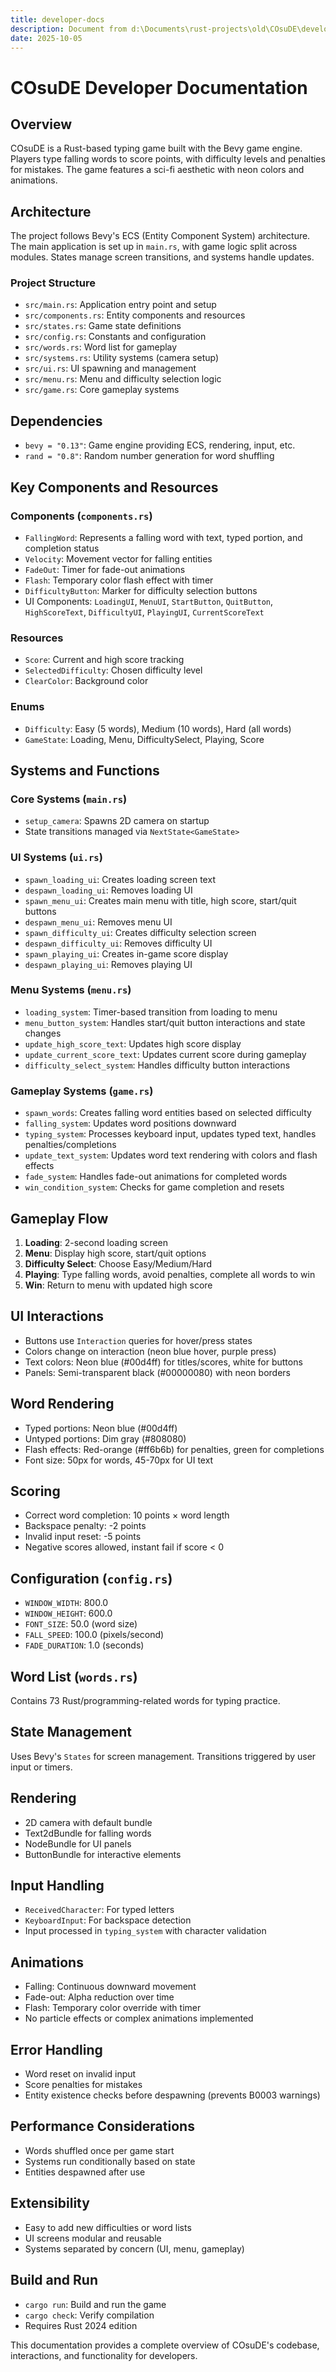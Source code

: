 ```yaml
---
title: developer-docs
description: Document from d:\Documents\rust-projects\old\COsuDE\developer-docs.md
date: 2025-10-05
---
```


# COsuDE Developer Documentation

## Overview
COsuDE is a Rust-based typing game built with the Bevy game engine. Players type falling words to score points, with difficulty levels and penalties for mistakes. The game features a sci-fi aesthetic with neon colors and animations.

## Architecture
The project follows Bevy's ECS (Entity Component System) architecture. The main application is set up in `main.rs`, with game logic split across modules. States manage screen transitions, and systems handle updates.

### Project Structure
- `src/main.rs`: Application entry point and setup
- `src/components.rs`: Entity components and resources
- `src/states.rs`: Game state definitions
- `src/config.rs`: Constants and configuration
- `src/words.rs`: Word list for gameplay
- `src/systems.rs`: Utility systems (camera setup)
- `src/ui.rs`: UI spawning and management
- `src/menu.rs`: Menu and difficulty selection logic
- `src/game.rs`: Core gameplay systems

## Dependencies
- `bevy = "0.13"`: Game engine providing ECS, rendering, input, etc.
- `rand = "0.8"`: Random number generation for word shuffling

## Key Components and Resources

### Components (`components.rs`)
- `FallingWord`: Represents a falling word with text, typed portion, and completion status
- `Velocity`: Movement vector for falling entities
- `FadeOut`: Timer for fade-out animations
- `Flash`: Temporary color flash effect with timer
- `DifficultyButton`: Marker for difficulty selection buttons
- UI Components: `LoadingUI`, `MenuUI`, `StartButton`, `QuitButton`, `HighScoreText`, `DifficultyUI`, `PlayingUI`, `CurrentScoreText`

### Resources
- `Score`: Current and high score tracking
- `SelectedDifficulty`: Chosen difficulty level
- `ClearColor`: Background color

### Enums
- `Difficulty`: Easy (5 words), Medium (10 words), Hard (all words)
- `GameState`: Loading, Menu, DifficultySelect, Playing, Score

## Systems and Functions

### Core Systems (`main.rs`)
- `setup_camera`: Spawns 2D camera on startup
- State transitions managed via `NextState<GameState>`

### UI Systems (`ui.rs`)
- `spawn_loading_ui`: Creates loading screen text
- `despawn_loading_ui`: Removes loading UI
- `spawn_menu_ui`: Creates main menu with title, high score, start/quit buttons
- `despawn_menu_ui`: Removes menu UI
- `spawn_difficulty_ui`: Creates difficulty selection screen
- `despawn_difficulty_ui`: Removes difficulty UI
- `spawn_playing_ui`: Creates in-game score display
- `despawn_playing_ui`: Removes playing UI

### Menu Systems (`menu.rs`)
- `loading_system`: Timer-based transition from loading to menu
- `menu_button_system`: Handles start/quit button interactions and state changes
- `update_high_score_text`: Updates high score display
- `update_current_score_text`: Updates current score during gameplay
- `difficulty_select_system`: Handles difficulty button interactions

### Gameplay Systems (`game.rs`)
- `spawn_words`: Creates falling word entities based on selected difficulty
- `falling_system`: Updates word positions downward
- `typing_system`: Processes keyboard input, updates typed text, handles penalties/completions
- `update_text_system`: Updates word text rendering with colors and flash effects
- `fade_system`: Handles fade-out animations for completed words
- `win_condition_system`: Checks for game completion and resets

## Gameplay Flow
1. **Loading**: 2-second loading screen
2. **Menu**: Display high score, start/quit options
3. **Difficulty Select**: Choose Easy/Medium/Hard
4. **Playing**: Type falling words, avoid penalties, complete all words to win
5. **Win**: Return to menu with updated high score

## UI Interactions
- Buttons use `Interaction` queries for hover/press states
- Colors change on interaction (neon blue hover, purple press)
- Text colors: Neon blue (#00d4ff) for titles/scores, white for buttons
- Panels: Semi-transparent black (#00000080) with neon borders

## Word Rendering
- Typed portions: Neon blue (#00d4ff)
- Untyped portions: Dim gray (#808080)
- Flash effects: Red-orange (#ff6b6b) for penalties, green for completions
- Font size: 50px for words, 45-70px for UI text

## Scoring
- Correct word completion: 10 points × word length
- Backspace penalty: -2 points
- Invalid input reset: -5 points
- Negative scores allowed, instant fail if score < 0

## Configuration (`config.rs`)
- `WINDOW_WIDTH`: 800.0
- `WINDOW_HEIGHT`: 600.0
- `FONT_SIZE`: 50.0 (word size)
- `FALL_SPEED`: 100.0 (pixels/second)
- `FADE_DURATION`: 1.0 (seconds)

## Word List (`words.rs`)
Contains 73 Rust/programming-related words for typing practice.

## State Management
Uses Bevy's `States` for screen management. Transitions triggered by user input or timers.

## Rendering
- 2D camera with default bundle
- Text2dBundle for falling words
- NodeBundle for UI panels
- ButtonBundle for interactive elements

## Input Handling
- `ReceivedCharacter`: For typed letters
- `KeyboardInput`: For backspace detection
- Input processed in `typing_system` with character validation

## Animations
- Falling: Continuous downward movement
- Fade-out: Alpha reduction over time
- Flash: Temporary color override with timer
- No particle effects or complex animations implemented

## Error Handling
- Word reset on invalid input
- Score penalties for mistakes
- Entity existence checks before despawning (prevents B0003 warnings)

## Performance Considerations
- Words shuffled once per game start
- Systems run conditionally based on state
- Entities despawned after use

## Extensibility
- Easy to add new difficulties or word lists
- UI screens modular and reusable
- Systems separated by concern (UI, menu, gameplay)

## Build and Run
- `cargo run`: Build and run the game
- `cargo check`: Verify compilation
- Requires Rust 2024 edition

This documentation provides a complete overview of COsuDE's codebase, interactions, and functionality for developers.
